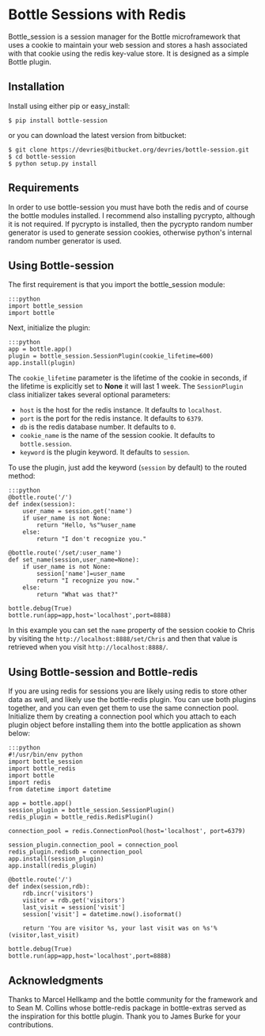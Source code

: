 Bottle Sessions with Redis
==========================

Bottle_session is a session manager for the Bottle microframework that uses a
cookie to maintain your web session and stores a hash associated with that
cookie using the redis key-value store. It is designed as a simple Bottle
plugin.

Installation
------------
Install using either pip or easy_install:

    $ pip install bottle-session

or you can download the latest version from bitbucket:

    $ git clone https://devries@bitbucket.org/devries/bottle-session.git
    $ cd bottle-session
    $ python setup.py install

Requirements
------------
In order to use bottle-session you must have both the redis and of course the
bottle modules installed. I recommend also installing pycrypto, although it is
not required. If pycrypto is installed, then the pycrypto random number
generator is used to generate session cookies, otherwise python's internal
random number generator is used.

Using Bottle-session
--------------------
The first requirement is that you import the bottle_session module:

    :::python
    import bottle_session
    import bottle

Next, initialize the plugin:

    :::python
    app = bottle.app()
    plugin = bottle_session.SessionPlugin(cookie_lifetime=600)
    app.install(plugin)

The `cookie_lifetime` parameter is the lifetime of the cookie in seconds, if
the lifetime is explicitly set to **None** it will last 1 week. The
`SessionPlugin` class initializer takes several optional parameters:

- `host` is the host for the redis instance. It defaults to `localhost`.
- `port` is the port for the redis instance. It defaults to `6379`.
- `db` is the redis database number. It defaults to `0`.
- `cookie_name` is the name of the session cookie. It defaults to
  `bottle.session`.
- `keyword` is the plugin keyword. It defaults to `session`.

To use the plugin, just add the keyword (`session` by default) to the routed
method:

    :::python
    @bottle.route('/')
    def index(session):
        user_name = session.get('name')
        if user_name is not None:
            return "Hello, %s"%user_name
        else:
            return "I don't recognize you."

    @bottle.route('/set/:user_name')
    def set_name(session,user_name=None):
        if user_name is not None:
            session['name']=user_name
            return "I recognize you now."
        else:
            return "What was that?"

    bottle.debug(True)
    bottle.run(app=app,host='localhost',port=8888)

In this example you can set the `name` property of the session cookie to Chris
by visiting the `http://localhost:8888/set/Chris` and then that value is
retrieved when you visit `http://localhost:8888/`. 

Using Bottle-session and Bottle-redis
-------------------------------------
If you are using redis for sessions you are likely using redis to store other
data as well, and likely use the bottle-redis plugin. You can use both plugins
together, and you can even get them to use the same connection pool.
Initialize them by creating a connection pool which you attach to each plugin
object before installing them into the bottle application as shown below:

    :::python
    #!/usr/bin/env python
    import bottle_session
    import bottle_redis
    import bottle
    import redis
    from datetime import datetime

    app = bottle.app()
    session_plugin = bottle_session.SessionPlugin()
    redis_plugin = bottle_redis.RedisPlugin()

    connection_pool = redis.ConnectionPool(host='localhost', port=6379)

    session_plugin.connection_pool = connection_pool
    redis_plugin.redisdb = connection_pool
    app.install(session_plugin)
    app.install(redis_plugin)

    @bottle.route('/')
    def index(session,rdb):
        rdb.incr('visitors')
        visitor = rdb.get('visitors')
        last_visit = session['visit']
        session['visit'] = datetime.now().isoformat()

        return 'You are visitor %s, your last visit was on %s'%(visitor,last_visit)

    bottle.debug(True)
    bottle.run(app=app,host='localhost',port=8888)

Acknowledgments
---------------
Thanks to Marcel Hellkamp and the bottle community for the framework and to
Sean M. Collins whose bottle-redis package in bottle-extras served as the
inspiration for this bottle plugin. Thank you to James Burke for
your contributions.
